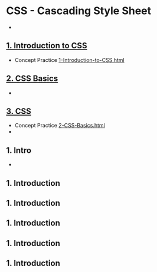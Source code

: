 # CSS - Cascading Style Sheet

-

## [1. Introduction to CSS]()

- Concept Practice [1-Introduction-to-CSS.html]()

## [2. CSS Basics]()

-

## [3. CSS](./2-CSS-Basics.md)

- Concept Practice [2-CSS-Basics.html](./2-CSS-Basics.html)
- 

## 1. Intro

-

## 1. Introduction

## 1. Introduction

## 1. Introduction

## 1. Introduction

## 1. Introduction
